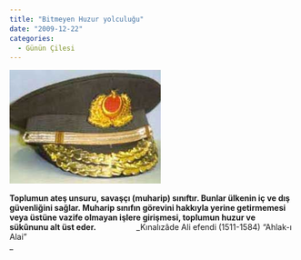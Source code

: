 ```yaml
---
title: "Bitmeyen Huzur yolculuğu"
date: "2009-12-22"
categories: 
  - Günün Çilesi
---
```


**![](../uploads/image/asker-sapkasi.jpg)**

**Toplumun ateş unsuru, savaşçı (muharip) sınıftır. Bunlar ülkenin iç ve dış güvenliğini sağlar. Muharip sınıfın görevini hakkıyla yerine getirmemesi veya üstüne vazife olmayan işlere girişmesi, toplumun huzur ve sükûnunu alt üst eder.**                  _Kınalızâde Ali efendi (1511-1584) “Ahlak-ı Alai”  
_
